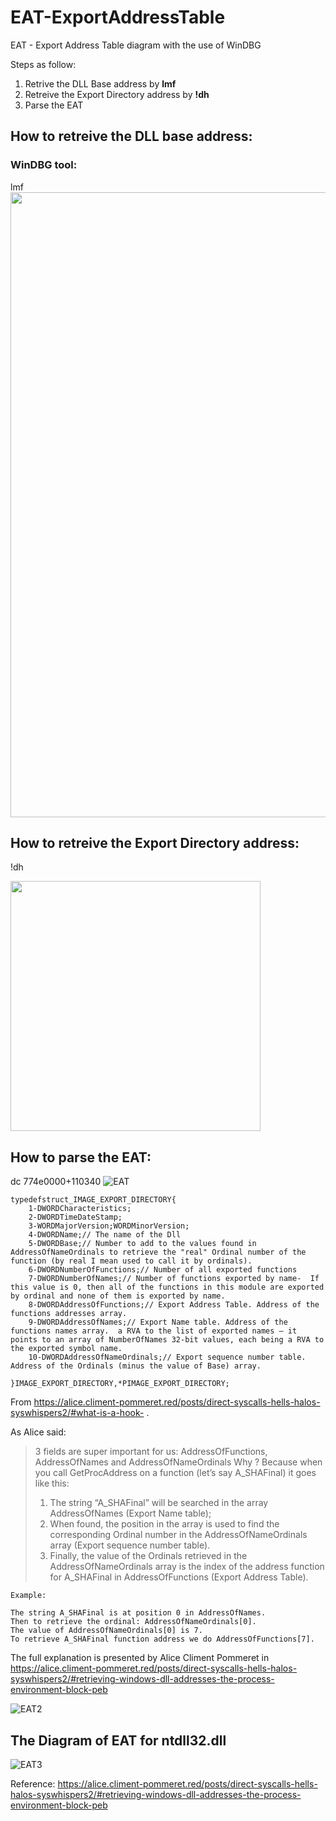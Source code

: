 # EAT-ExportAddressTable
EAT - Export Address Table diagram with the use of WinDBG

Steps as follow:

1. Retrive the DLL Base address by **lmf**
2. Retreive the Export Directory address by **!dh**
3. Parse the EAT

## How to retreive the DLL base address:

### WinDBG tool:
lmf
<img src="https://github.com/nimaforoughi/EAT-ExportAddressTable/blob/main/Images/EAT-Export%20Table%20Address%200.png" width="1000">
## How to retreive the Export Directory address:

!dh

<img src="https://github.com/nimaforoughi/EAT-ExportAddressTable/blob/main/Images/EAT-Export%20Table%20Address%201.png" width="400">


## How to parse the EAT:

dc 774e0000+110340
![EAT](https://user-images.githubusercontent.com/90676852/174516198-99d8ec8e-1fe5-4cab-823f-18da3d549a79.png)

	typedefstruct_IMAGE_EXPORT_DIRECTORY{
		1-DWORDCharacteristics;
		2-DWORDTimeDateStamp;
		3-WORDMajorVersion;WORDMinorVersion;
		4-DWORDName;// The name of the Dll
		5-DWORDBase;// Number to add to the values found in AddressOfNameOrdinals to retrieve the "real" Ordinal number of the function (by real I mean used to call it by ordinals).
		6-DWORDNumberOfFunctions;// Number of all exported functions      
		7-DWORDNumberOfNames;// Number of functions exported by name-  If this value is 0, then all of the functions in this module are exported by ordinal and none of them is exported by name.     
		8-DWORDAddressOfFunctions;// Export Address Table. Address of the functions addresses array.   
		9-DWORDAddressOfNames;// Export Name table. Address of the functions names array.  a RVA to the list of exported names – it points to an array of NumberOfNames 32-bit values, each being a RVA to the exported symbol name.      
		10-DWORDAddressOfNameOrdinals;// Export sequence number table.  Address of the Ordinals (minus the value of Base) array.    

	}IMAGE_EXPORT_DIRECTORY,*PIMAGE_EXPORT_DIRECTORY;


From <https://alice.climent-pommeret.red/posts/direct-syscalls-hells-halos-syswhispers2/#what-is-a-hook-> .

As Alice said:

> 3 fields are super important for us: AddressOfFunctions, AddressOfNames and AddressOfNameOrdinals
> Why ? Because when you call GetProcAddress on a function (let’s say A_SHAFinal) it goes like this:
>
> 1. The string “A_SHAFinal” will be searched in the array AddressOfNames (Export Name table);
> 2. When found, the position in the array is used to find the corresponding Ordinal number in the AddressOfNameOrdinals array (Export sequence number table).
> 3. Finally, the value of the Ordinals retrieved in the AddressOfNameOrdinals array is the index of the address function for A_SHAFinal in AddressOfFunctions (Export Address Table).

	Example: 

	The string A_SHAFinal is at position 0 in AddressOfNames.
	Then to retrieve the ordinal: AddressOfNameOrdinals[0]. 
	The value of AddressOfNameOrdinals[0] is 7.
	To retrieve A_SHAFinal function address we do AddressOfFunctions[7].

The full explanation is presented by Alice Climent Pommeret in <https://alice.climent-pommeret.red/posts/direct-syscalls-hells-halos-syswhispers2/#retrieving-windows-dll-addresses-the-process-environment-block-peb>


![EAT2](https://user-images.githubusercontent.com/90676852/174515889-50d40d49-1b22-49ef-938b-6ea4b72a594d.png)

## The Diagram of EAT for ntdll32.dll
![EAT3](https://github.com/nimaforoughi/EAT-ExportAddressTable/blob/main/Images/EAT.png)


Reference:
<https://alice.climent-pommeret.red/posts/direct-syscalls-hells-halos-syswhispers2/#retrieving-windows-dll-addresses-the-process-environment-block-peb>
